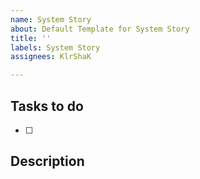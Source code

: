 ```yaml
---
name: System Story
about: Default Template for System Story
title: ''
labels: System Story
assignees: KlrShaK

---
```


## Tasks to do 
- [ ] 

## Description
